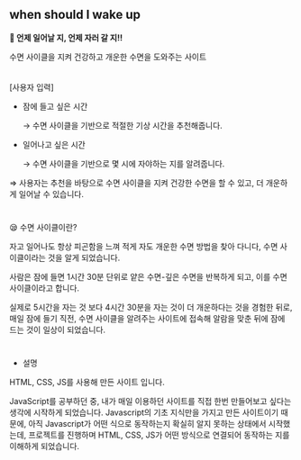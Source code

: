 ## when should I wake up


<b>🤔 언제 일어날 지, 언제 자러 갈 지!!</b>

수면 사이클을 지켜 건강하고 개운한 수면을 도와주는 사이트
<br><br><br>
[사용자 입력]

- 잠에 들고 싶은 시간
    
    → 수면 사이클을 기반으로 적절한 기상 시간을 추천해줍니다.
    
- 일어나고 싶은 시간
    
    → 수면 사이클을 기반으로 몇 시에 자야하는 지를 알려줍니다.
    

⇒ 사용자는 추천을 바탕으로 수면 사이클을 지켜 건강한 수면을 할 수 있고, 더 개운하게 일어날 수 있습니다.
#
😪 수면 사이클이란?


자고 일어나도 항상 피곤함을 느껴 적게 자도 개운한 수면 방법을 찾아 다니다, 수면 사이클이라는 것을 알게 되었습니다.

사람은 잠에 들면 1시간 30분 단위로 얕은 수면-깊은 수면을 반복하게 되고, 이를 수면 사이클이라고 합니다.

실제로 5시간을 자는 것 보다 4시간 30분을 자는 것이 더 개운하다는 것을 경험한 뒤로, 매일 잠에 들기 직전, 수면 사이클을 알려주는 사이트에 접속해 알람을 맞춘 뒤에 잠에 드는 것이 일상이 되었습니다.

#
- 설명

HTML, CSS, JS를 사용해 만든 사이트 입니다.

JavaScript를 공부하던 중, 내가 매일 이용하던 사이트를 직접 한번 만들어보고 싶다는 생각에 시작하게 되었습니다. Javascript의 기초 지식만을 가지고 만든 사이트이기 때문에, 아직 Javascript가 어떤 식으로 동작하는지 확실히 알지 못하는 상태에서 시작했는데, 프로젝트를 진행하며 HTML, CSS, JS가 어떤 방식으로 연결되어 동작하는 지를 이해하게 되었습니다.
